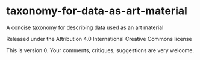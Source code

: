 # taxonomy-for-data-as-art-material
A concise taxonomy for describing data used as an art material

Released under the Attribution 4.0 International Creative Commons license

This is version 0. Your comments, critiques, suggestions are very welcome.

